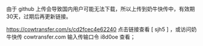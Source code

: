 由于 github 上传会导致国内用户可能无法下载，所以上传到奶牛快传中，有效期30天，过期后再更新链接。

https://cowtransfer.com/s/cd2fcec4e62240 点击链接查看 [ sjh5 ] ，或访问奶牛快传 cowtransfer.com 输入传输口令 i8d0oe 查看；

